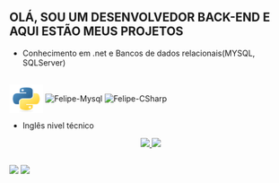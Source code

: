 ## OLÁ, SOU UM DESENVOLVEDOR BACK-END E AQUI ESTÃO MEUS PROJETOS

- Conhecimento em .net e Bancos de dados relacionais(MYSQL, SQLServer)
<div style="display: inline_block"><br>
   <img align="center" alt="Felipe-Python" height="50" width="60" src="https://raw.githubusercontent.com/devicons/devicon/master/icons/python/python-original.svg">
   <img align="center" alt="Felipe-Mysql" height="50" width="60" src="https://img.shields.io/badge/MySQL-00000F?style=for-the-badge&logo=mysql&logoColor=white">
   <img align="center" alt="Felipe-CSharp" height="50" width="60" src="https://img.shields.io/badge/C%23-239120?style=for-the-badge&logo=c-sharp&logoColor=white" target="_blank">
</div>

- Inglês nivel técnico

<div align="center">
  <a href="https://github.com/FelipeECarvalho">
  <img height="180em" src="https://github-readme-stats.vercel.app/api?username=FelipeECarvalho&show_icons=true&theme=chartreuse-dark&include_all_commits=true&count_private=true"/>
  <img height="180em" src="https://github-readme-stats.vercel.app/api/top-langs/?username=FelipeECarvalho&layout=compact&langs_count=7&theme=chartreuse-dark"/>
</div>
  
  ##
 
<div> 
  <a href = "mailto:Felipeemanuelc12@gmail.com"><img src="https://img.shields.io/badge/-Gmail-%23333?style=for-the-badge&logo=gmail&logoColor=white" target="_blank"></a>
  <a href="https://www.linkedin.com/in/felipeecarvalho/" target="_blank"><img src="https://img.shields.io/badge/-LinkedIn-%230077B5?style=for-the-badge&logo=linkedin&logoColor=white" target="_blank"></a> 

</div>
